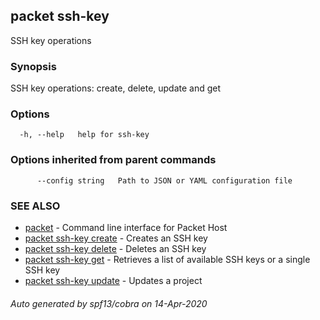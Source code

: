 ## packet ssh-key

SSH key operations

### Synopsis

SSH key operations: create, delete, update and get

### Options

```
  -h, --help   help for ssh-key
```

### Options inherited from parent commands

```
      --config string   Path to JSON or YAML configuration file
```

### SEE ALSO

* [packet](packet.md)	 - Command line interface for Packet Host
* [packet ssh-key create](packet_ssh-key_create.md)	 - Creates an SSH key
* [packet ssh-key delete](packet_ssh-key_delete.md)	 - Deletes an SSH key
* [packet ssh-key get](packet_ssh-key_get.md)	 - Retrieves a list of available SSH keys or a single SSH key
* [packet ssh-key update](packet_ssh-key_update.md)	 - Updates a project

###### Auto generated by spf13/cobra on 14-Apr-2020
